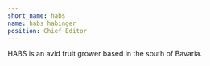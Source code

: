 ```yaml
---
short_name: habs
name: habs habinger
position: Chief Editor
---
```

HABS is an avid fruit grower based in the south of Bavaria.
